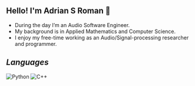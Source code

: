 ## Hello! I'm Adrian S Roman 🚀

- During the day I’m an Audio Software Engineer.
- My background is in Applied Mathematics and Computer Science.
- I enjoy my free-time working as an Audio/Signal-processing researcher and programmer.

## _Languages_

![Python](https://img.shields.io/badge/python-3670A0?style=for-the-badge&logo=python&logoColor=ffdd54)
![C++](https://img.shields.io/badge/c++-%2300599C.svg?style=for-the-badge&logo=c%2B%2B&logoColor=white)
